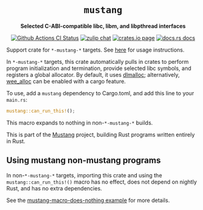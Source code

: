 <div align="center">
  <h1><code>mustang</code></h1>

  <p>
    <strong>Selected C-ABI-compatible libc, libm, and libpthread interfaces</strong>
  </p>

  <p>
    <a href="https://github.com/sunfishcode/mustang/actions?query=workflow%3ACI"><img src="https://github.com/sunfishcode/mustang/workflows/CI/badge.svg" alt="Github Actions CI Status" /></a>
    <a href="https://bytecodealliance.zulipchat.com/#narrow/stream/206238-general"><img src="https://img.shields.io/badge/zulip-join_chat-brightgreen.svg" alt="zulip chat" /></a>
    <a href="https://crates.io/crates/mustang"><img src="https://img.shields.io/crates/v/mustang.svg" alt="crates.io page" /></a>
    <a href="https://docs.rs/mustang"><img src="https://docs.rs/mustang/badge.svg" alt="docs.rs docs" /></a>
  </p>
</div>

Support crate for `*-mustang-*` targets. See [here] for usage instructions.

In `*-mustang-*` targets, this crate automatically pulls in crates to perform
program initialization and termination, provide selected libc symbols, and
registers a global allocator. By default, it uses [dlmalloc]; alternatively,
[wee\_alloc] can be enabled with a cargo feature.

To use, add a `mustang` dependency to Cargo.toml, and add this line to your
`main.rs`:

```rust
mustang::can_run_this!();
```

This macro expands to nothing in non-`*-mustang-*` builds.

This is part of the [Mustang] project, building Rust programs written entirely
in Rust.

## Using mustang non-mustang programs

In non-`*-mustang-*` targets, importing this crate and using the
`mustang::can_run_this!()` macro has no effect, does not depend on nightly
Rust, and has no extra dependencies.

See the [mustang-macro-does-nothing example] for more details.

[mustang-macro-does-nothing example]: https://github.com/sunfishcode/mustang/blob/main/test-crates/mustang-macro-does-nothing/README.md
[Mustang]: https://github.com/sunfishcode/mustang/
[here]: https://github.com/sunfishcode/mustang/blob/main/README.md#usage
[dlmalloc]: https://crates.io/crates/dlmalloc
[wee\_alloc]: https://crates.io/crates/wee_alloc
